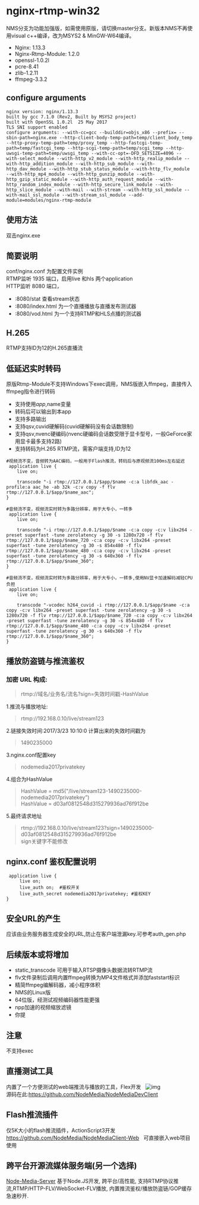 nginx-rtmp-win32
================
NMS分支为功能加强版，如需使用原版，请切换master分支。新版本NMS不再使用visual c++编译，改为MSYS2 & MinGW-W64编译。

* Nginx: 1.13.3  
* Nginx-Rtmp-Module: 1.2.0  
* openssl-1.0.2l  
* pcre-8.41  
* zlib-1.2.11  
* ffmpeg-3.3.2  

## configure arguments
```
nginx version: nginx/1.13.3
built by gcc 7.1.0 (Rev2, Built by MSYS2 project)
built with OpenSSL 1.0.2l  25 May 2017
TLS SNI support enabled
configure arguments: --with-cc=gcc --builddir=objs_x86 --prefix= --sbin-path=nginx.exe --http-client-body-temp-path=temp/client_body_temp --http-proxy-temp-path=temp/proxy_temp --http-fastcgi-temp-path=temp/fastcgi_temp --http-scgi-temp-path=temp/scgi_temp --http-uwsgi-temp-path=temp/uwsgi_temp --with-cc-opt=-DFD_SETSIZE=4096 --with-select_module --with-http_v2_module --with-http_realip_module --with-http_addition_module --with-http_sub_module --with-http_dav_module --with-http_stub_status_module --with-http_flv_module --with-http_mp4_module --with-http_gunzip_module --with-http_gzip_static_module --with-http_auth_request_module --with-http_random_index_module --with-http_secure_link_module --with-http_slice_module --with-mail --with-stream --with-http_ssl_module --with-mail_ssl_module --with-stream_ssl_module --add-module=modules/nginx-rtmp-module
```

## 使用方法
双击nginx.exe

## 简要说明
conf/nginx.conf 为配置文件实例  
RTMP监听 1935 端口，启用live 和hls 两个application  
HTTP监听 8080 端口，
* :8080/stat 查看stream状态  
* :8080/index.html 为一个直播播放与直播发布测试器
* :8080/vod.html 为一个支持RTMP和HLS点播的测试器

## H.265
RTMP支持ID为12的H.265直播流

## 低延迟实时转码
原版Rtmp-Module不支持Windows下exec调用，NMS版嵌入ffmpeg，直接传入ffmpeg指令进行转码
* 支持使用$app,$name变量
* 转码后可以输出到本app
* 支持多路输出
* 支持qsv,cuvid硬解码(cuvid硬解码没有会话数限制)
* 支持qsv,nvenc硬编码(nvenc硬编码会话数受限于显卡型号，一般GeForce家用显卡最多支持2路)
* 支持转码为H.265 RTMP流，需客户端支持,ID为12

```
#视频流不变，音频转为AAC编码，一般用于Flash推流，转码后与原视频流100ms左右延迟
 application live {
    live on;
    
    transcode "-i rtmp://127.0.0.1/$app/$name -c:a libfdk_aac -profile:a aac_he -ab 32k -c:v copy -f flv rtmp://127.0.0.1/$app/$name_aac";
}
```

```
#音频流不变，视频流实时转为多路分辨率，用于大专小，一转多
 application live {
    live on;
    
    transcode "-i rtmp://127.0.0.1/$app/$name -c:a copy -c:v libx264 -preset superfast -tune zerolatency -g 30 -s 1280x720 -f flv rtmp://127.0.0.1/$app/$name_720 -c:a copy -c:v libx264 -preset superfast -tune zerolatency -g 30 -s 854x480 -f flv rtmp://127.0.0.1/$app/$name_480 -c:a copy -c:v libx264 -preset superfast -tune zerolatency -g 30 -s 640x360 -f flv rtmp://127.0.0.1/$app/$name_360";
}
```

```
#音频流不变，视频流实时转为多路分辨率，用于大专小，一转多,使用NV显卡加速解码减轻CPU负担
 application live {
    live on;
    
    transcode "-vcodec h264_cuvid -i rtmp://127.0.0.1/$app/$name -c:a copy -c:v libx264 -preset superfast -tune zerolatency -g 30 -s 1280x720 -f flv rtmp://127.0.0.1/$app/$name_720 -c:a copy -c:v libx264 -preset superfast -tune zerolatency -g 30 -s 854x480 -f flv rtmp://127.0.0.1/$app/$name_480 -c:a copy -c:v libx264 -preset superfast -tune zerolatency -g 30 -s 640x360 -f flv rtmp://127.0.0.1/$app/$name_360";
}
```

## 播放防盗链与推流鉴权
### 加密 URL 构成:
>rtmp://域名/业务名/流名?sign=失效时间戳-HashValue  

1.推流与播放地址:  
> rtmp://192.168.0.10/live/stream123

2.链接失效时间:2017/3/23 10:10:0 计算出来的失效时间戳为  
>1490235000

3.nginx.conf配置key  
>nodemedia2017privatekey

4.组合为HashValue  
>HashValue = md5("/live/stream123-1490235000-nodemedia2017privatekey”)   
>HashValue = d03af0812548d315279936ad76f912be

5.最终请求地址  
>rtmp://192.168.0.10/live/stream123?sign=1490235000-d03af0812548d315279936ad76f912be  
>sign关键字不能修改  

## nginx.conf 鉴权配置说明
```
 application live {
     live on;
     live_auth on;  #鉴权开关
     live_auth_secret nodemedia2017privatekey; #鉴权KEY
}
```
## 安全URL的产生  
应该由业务服务器生成安全的URL,防止在客户端泄漏key.可参考auth_gen.php

## 后续版本或将增加
* static_transcode 可用于输入RTSP摄像头数据流转RTMP流
* flv文件录制后调用内置ffmpeg转换为MP4文件格式并添加faststart标识
* 精简ffmpeg编解码器，减小程序体积 
* NMS的Linux版
* 64位版，经测试视频编码器性能更强
* npp加速的视频缩放滤镜 
* 你提

## 注意
不支持exec

## 直播测试工具 
内置了一个方便测试的web端推流与播放的工具，Flex开发  
![img](https://github.com/NodeMedia/NodeMediaDevClient/raw/master/QQ20160310-0.png)  
源码在此:https://github.com/NodeMedia/NodeMediaDevClient  

## Flash推流插件
仅5K大小的flash推流插件，ActionScript3开发
https://github.com/NodeMedia/NodeMediaClient-Web  
可直接嵌入web项目使用

## 跨平台开源流媒体服务端(另一个选择)
[Node-Media-Server](https://github.com/illuspas/Node-Media-Server) 基于Node.JS开发, 跨平台/高性能, 支持RTMP协议推流,RTMP/HTTP-FLV/WebSocket-FLV播放, 内置推流鉴权/播放防盗链/GOP缓存急速秒开.
